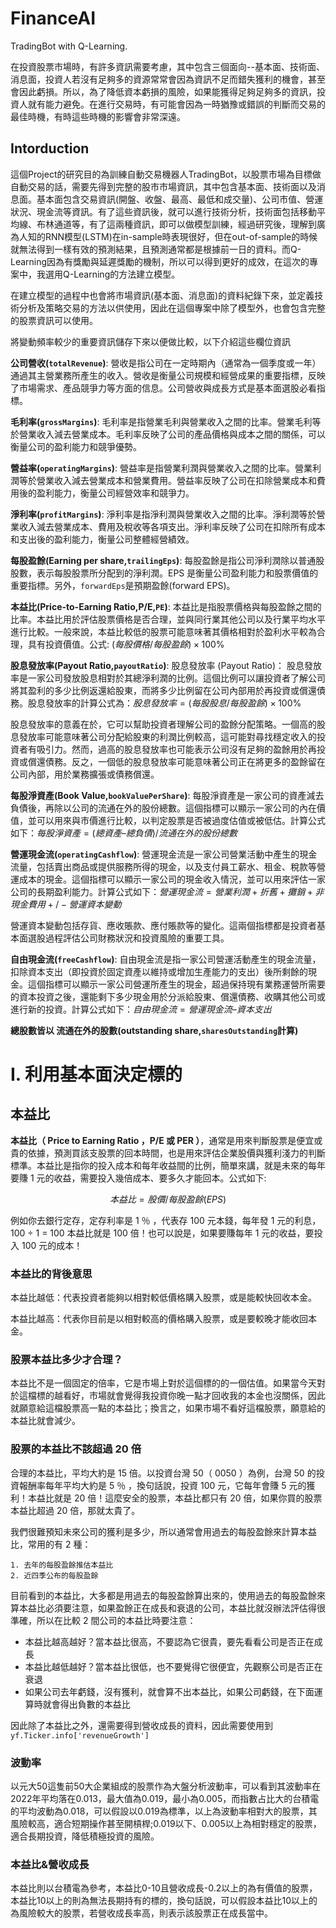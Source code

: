 # FinanceAI
TradingBot with Q-Learning.


在投資股票市場時，有許多資訊需要考慮，其中包含三個面向--基本面、技術面、消息面，投資人若沒有足夠多的資源常常會因為資訊不足而錯失獲利的機會，甚至會因此虧損。所以，為了降低資本虧損的風險，如果能獲得足夠足夠多的資訊，投資人就有能力避免。在進行交易時，有可能會因為一時猶豫或錯誤的判斷而交易的最佳時機，有時這些時機的影響會非常深遠。

## Intorduction
這個Project的研究目的為訓練自動交易機器人TradingBot，以股票市場為目標做自動交易的話，需要先得到完整的股市市場資訊，其中包含基本面、技術面以及消息面。基本面包含交易資訊(開盤、收盤、最高、最低和成交量)、公司市值、營運狀況、現金流等資訊。有了這些資訊後，就可以進行技術分析，技術面包括移動平均線、布林通道等，有了這兩種資訊，即可以做模型訓練，經過研究後，理解到廣為人知的RNN模型(LSTM)在in-sample時表現很好，但在out-of-sample的時候就無法得到一樣有效的預測結果，且預測通常都是根據前一日的資料。而Q-Learning因為有獎勵與延遲獎勵的機制，所以可以得到更好的成效，在這次的專案中，我選用Q-Learning的方法建立模型。

在建立模型的過程中也會將市場資訊(基本面、消息面)的資料紀錄下來，並定義技術分析及策略交易的方法以供使用，因此在這個專案中除了模型外，也會包含完整的股票資訊可以使用。

將變動頻率較少的重要資訊儲存下來以便做比較，以下介紹這些欄位資訊


**公司營收(`totalRevenue`)**:
營收是指公司在一定時期內（通常為一個季度或一年）通過其主營業務所產生的收入。營收是衡量公司規模和經營成果的重要指標，反映了市場需求、產品競爭力等方面的信息。公司營收與成長方式是基本面選股必看指標。

**毛利率(`grossMargins`)**:
毛利率是指營業毛利與營業收入之間的比率。營業毛利等於營業收入減去營業成本。毛利率反映了公司的產品價格與成本之間的關係，可以衡量公司的盈利能力和競爭優勢。

**營益率(`operatingMargins`)**:
營益率是指營業利潤與營業收入之間的比率。營業利潤等於營業收入減去營業成本和營業費用。營益率反映了公司在扣除營業成本和費用後的盈利能力，衡量公司經營效率和競爭力。

**淨利率(`profitMargins`)**:
淨利率是指淨利潤與營業收入之間的比率。淨利潤等於營業收入減去營業成本、費用及稅收等各項支出。淨利率反映了公司在扣除所有成本和支出後的盈利能力，衡量公司整體經營績效。

**每股盈餘(Earning per share,`trailingEps`)**:
每股盈餘是指公司淨利潤除以普通股股數，表示每股股票所分配到的淨利潤。EPS 是衡量公司盈利能力和股票價值的重要指標。另外，`forwardEps`是預期盈餘(forward EPS)。

**本益比(Price-to-Earning Ratio,P/E,`PE`)**: 
本益比是指股票價格與每股盈餘之間的比率。本益比用於評估股票價格是否合理，並與同行業其他公司以及行業平均水平進行比較。一般來說，本益比較低的股票可能意味著其價格相對於盈利水平較為合理，具有投資價值。公式: $(每股價格/每股盈餘)\times 100\%$

**股息發放率(Payout Ratio,`payoutRatio`)**:
股息發放率 (Payout Ratio)： 股息發放率是一家公司發放股息相對於其總淨利潤的比例。這個比例可以讓投資者了解公司將其盈利的多少比例返還給股東，而將多少比例留在公司內部用於再投資或償還債務。股息發放率的計算公式為：$股息發放率 = (每股股息 / 每股盈餘)\times 100\%$

股息發放率的意義在於，它可以幫助投資者理解公司的盈餘分配策略。一個高的股息發放率可能意味著公司分配給股東的利潤比例較高，這可能對尋找穩定收入的投資者有吸引力。然而，過高的股息發放率也可能表示公司沒有足夠的盈餘用於再投資或償還債務。反之，一個低的股息發放率可能意味著公司正在將更多的盈餘留在公司內部，用於業務擴張或債務償還。

**每股淨資產(Book Value,`bookValuePerShare`)**:
每股淨資產是一家公司的資產減去負債後，再除以公司的流通在外的股份總數。這個指標可以顯示一家公司的內在價值，並可以用來與市價進行比較，以判定股票是否被過度估值或被低估。計算公式如下：$每股淨資產 = (總資產 – 總負債) / 流通在外的股份總數$

**營運現金流(`operatingCashflow`)**:
營運現金流是一家公司營業活動中產生的現金流量，包括賣出商品或提供服務所得的現金，以及支付員工薪水、租金、稅款等營運成本的現金。這個指標可以顯示一家公司的現金收入情況，並可以用來評估一家公司的長期盈利能力。計算公式如下：$營運現金流 = 營業利潤 + 折舊 + 攤銷 + 非現金費用 +/- 營運資本變動$

營運資本變動包括存貨、應收賬款、應付賬款等的變化。這兩個指標都是投資者基本面選股過程評估公司財務狀況和投資風險的重要工具。

**自由現金流(`freeCashflow`)**:
自由現金流是指一家公司營運活動產生的現金流量，扣除資本支出（即投資於固定資產以維持或增加生產能力的支出）後所剩餘的現金。這個指標可以顯示一家公司營運所產生的現金，超過保持現有業務運營所需要的資本投資之後，還能剩下多少現金用於分派給股東、償還債務、收購其他公司或進行新的投資。計算公式如下：$自由現金流 = 營運現金流 – 資本支出$


**總股數皆以 流通在外的股數(outstanding share,`sharesOutstanding`計算)**

# I. 利用基本面決定標的 

## 本益比

**本益比（ Price to Earning Ratio ，P/E 或 PER ）**，通常是用來判斷股票是便宜或貴的依據，預測買該支股票的回本時間，也是用來評估企業股價與獲利淺力的判斷標準。本益比是指你的投入成本和每年收益間的比例，簡單來講，就是未來的每年要賺 1 元的收益，需要投入幾倍成本、要多久才能回本。公式如下:

$$本益比= 股價/每股盈餘(EPS)$$

例如你去銀行定存，定存利率是 1 ％ ，代表存 100 元本錢，每年發 1 元的利息，100 ÷ 1 = 100 本益比就是 100 倍！也可以說是，如果要賺每年 1 元的收益，要投入 100 元的成本！

### 本益比的背後意思
本益比越低：代表投資者能夠以相對較低價格購入股票，或是能較快回收本金。

本益比越高：代表你目前是以相對較高的價格購入股票，或是要較晚才能收回本金。

### 股票本益比多少才合理？
本益比不是一個固定的倍率，它是市場上對於這個標的的一個估值。如果當今天對於這檔標的越看好，市場就會覺得我投資你晚一點才回收我的本金也沒關係，因此就願意給這檔股票高一點的本益比；換言之，如果市場不看好這檔股票，願意給的本益比就會減少。

### 股票的本益比不該超過 20 倍
合理的本益比，平均大約是 15 倍。以投資台灣 50（ 0050 ）為例，台灣 50 的投資報酬率每年平均大約是 5 ％ ，換句話說，投資 100 元，它每年會賺 5 元的獲利！本益比就是 20 倍！這麼安全的股票，本益比都只有 20 倍，如果你買的股票本益比超過 20 倍，那就太貴了。

我們很難預知未來公司的獲利是多少，所以通常會用過去的每股盈餘來計算本益比，常用的有 2 種：

    1. 去年的每股盈餘推估本益比
    2. 近四季公布的每股盈餘
    
目前看到的本益比，大多都是用過去的每股盈餘算出來的，使用過去的每股盈餘來算本益比必須要注意，如果盈餘正在成長和衰退的公司，本益比就沒辦法評估得很準確，所以在比較 2 間公司的本益比時要注意：

* 本益比越高越好？當本益比很高，不要認為它很貴，要先看看公司是否正在成長
* 本益比越低越好？當本益比很低，也不要覺得它很便宜，先觀察公司是否正在衰退
* 如果公司去年虧錢，沒有獲利，就會算不出本益比，如果公司虧錢，在下面運算時就會得出負數的本益比

因此除了本益比之外，還需要得到營收成長的資料，因此需要使用到 `yf.Ticker.info['revenueGrowth']`


### 波動率
以元大50這隻前50大企業組成的股票作為大盤分析波動率，可以看到其波動率在2022年平均落在0.013，最大值為0.019，最小為0.005，而指數占比大的台積電的平均波動為0.018，可以假設以0.019為標準，以上為波動率相對大的股票，其風險較高，適合短期操作甚至開槓桿;0.019以下、0.005以上為相對穩定的股票，適合長期投資，降低積極投資的風險。

### 本益比&營收成長
本益比則以台積電為參考，本益比0-10且營收成長-0.2以上的為有價值的股票，本益比10以上的則為無法長期持有的標的，換句話說，可以假設本益比10以上的為風險較大的股票，若營收成長率高，則表示該股票正在成長當中。
